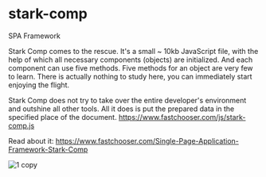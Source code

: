 # stark-comp

SPA Framework

Stark Comp comes to the rescue. It's a small ~ 10kb JavaScript file, with the help of which all necessary components (objects) are initialized. And each component can use five methods. Five methods for an object are very few to learn. There is actually nothing to study here, you can immediately start enjoying the flight.

Stark Comp does not try to take over the entire developer's environment and outshine all other tools. All it does is put the prepared data in the specified place of the document.
https://www.fastchooser.com/js/stark-comp.js

Read about it:
https://www.fastchooser.com/Single-Page-Application-Framework-Stark-Comp

![1 copy](https://www.fastchooser.com/pic/stark-comp.png)
